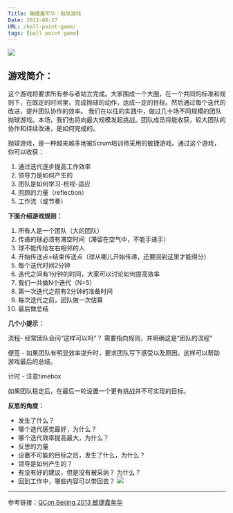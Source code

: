 ```yaml
---
Title: 敏捷嘉年华：抛球游戏
Date: 2013-08-27
URL: /ball-point-game/
tags: [ball point game]
---
```


![](/images/ballpointgame.jpg)

## 游戏简介：
这个游戏将要求所有参与者站立完成。大家围成一个大圈，在一个共同的标准和规则下，在既定的时间里，完成抛球的动作，达成一定的目标。然后通过每个迭代的改进，提升团队协作的效率。 我们在以往的实践中，做过几十场不同规模的团队抛球游戏。本场，我们也将向最大规模发起挑战。团队成员将能收获，较大团队的协作和持续改进，是如何完成的。

抛球游戏，是一种越来越多地被Scrum培训师采用的敏捷游戏。通过这个游戏，你可以收获：

1.  通过迭代逐步提高工作效率
2.  领导力是如何产生的
3.  团队是如何学习-检视-适应
4.  回顾的力量（reflection）
5.  工作流（或节奏）

**下面介绍游戏规则：**

1.  所有人是一个团队（大的团队）
2.  传递的球必须有滞空时间（滞留在空气中，不能手递手）
3.  球不能传给左右相邻的人
4.  开始传送点=结束传送点（球从哪儿开始传递，还要回到这里才能得分）
5.  每个迭代时间2分钟
6.  迭代之间有1分钟的时间，大家可以讨论如何提高效率
7.  我们一共做N个迭代（N=5）
8.  第一次迭代之前有2分钟的准备时间
9.  每次迭代之前，团队做一次估算
10.  最后做总结

**几个小提示：**

流程- 经常团队会问“这样可以吗”？ 需要指向规则，并明确这是“团队的流程”

便签 - 如果团队有明显效率提升时，要求团队写下感受以及原因。这样可以帮助游戏最后的总结。

计时 - 注意timebox

如果团队稳定后，在最后一轮设置一个更有挑战并不可实现的目标。

**反思的角度：**

*   发生了什么？
*   哪个迭代感觉最好，为什么？
*   哪个迭代效率提高最大，为什么？
*   反思的力量
*   设置不可能的目标之后，发生了什么，为什么？
*   领导是如何产生的？
*   有没有好的建议，但是没有被采纳？ 为什么？
*   回到工作中，哪些内容可以带回去？
![](/images/ball_point_game_qcon.jpg)

* * *

参考链接：[QCon Beijing 2013 敏捷嘉年华](http://www.qconbeijing.com/news.php?id=1)